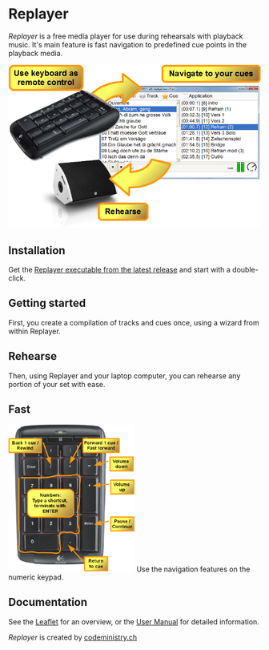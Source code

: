 # Replayer
_Replayer_ is a free media player for use during rehearsals with playback music. It's main feature is fast navigation to predefined cue points in the playback media.

![Visual Functioning Overview](/DOC/Visual%20Funtioning%20Overview.png)

## Installation
Get the [Replayer executable from the latest release](https://github.com/suterma/Replayer/releases/latest) and start with a double-click.

## Getting started
First, you create a compilation of tracks and cues once, using a wizard from within Replayer. 

## Rehearse
Then, using Replayer and your laptop computer, you can rehearse any portion of your set with ease.

## Fast
<img src="/DOC/Keyboard%20Navigation.png" width="50%">
Use the navigation features on the numeric keypad. 

## Documentation
See the [Leaflet](/DOC/Leaflet.pdf) for an overview, or the [User Manual](/DOC/User-Manual.pdf) for detailed information.

_Replayer_ is created by [codeministry.ch](https://codeministry.ch)
